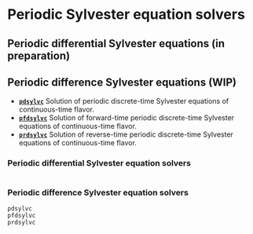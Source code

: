 # Periodic Sylvester equation solvers 

## Periodic differential Sylvester equations (in preparation)


## Periodic difference Sylvester equations (WIP)

* **[`pdsylvc`](@ref)** Solution of periodic discrete-time Sylvester equations of continuous-time flavor. 
* **[`pfdsylvc`](@ref)** Solution of forward-time periodic discrete-time Sylvester equations of continuous-time flavor.
* **[`prdsylvc`](@ref)** Solution of reverse-time periodic discrete-time Sylvester equations of continuous-time flavor.


### Periodic differential Sylvester equation solvers 
```@docs
```
### Periodic difference Sylvester equation solvers 


```@docs
pdsylvc
pfdsylvc
prdsylvc
```
